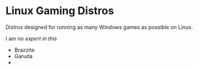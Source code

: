 # Linux Gaming Distros

Distros designed for running as many Windows games as possible on Linux.

I am _no expert in this_

* Brazzite
* Garuda
*

